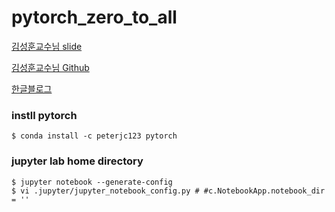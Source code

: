 # pytorch_zero_to_all

[김성훈교수님 slide](https://drive.google.com/drive/folders/0B41Zbb4c8HVyUndGdGdJSXd5d3M)

[김성훈교수님 Github](https://github.com/hunkim/PyTorchZeroToAll)

[한글블로그](http://wingnim.tistory.com/category/Programming%20Project/Pytorch%20Tutorials)

### instll pytorch

```
$ conda install -c peterjc123 pytorch
```

### jupyter lab home directory 

```
$ jupyter notebook --generate-config
$ vi .jupyter/jupyter_notebook_config.py # #c.NotebookApp.notebook_dir = '' 
```